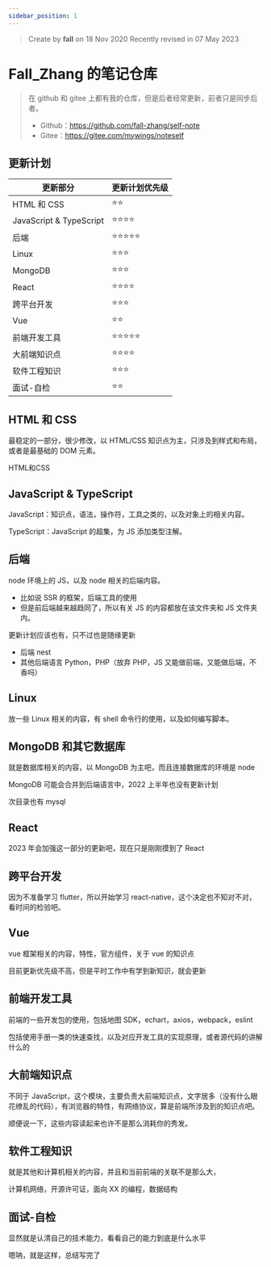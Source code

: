 ```yaml
---
sidebar_position: 1
---
```


> Create by **fall** on 18 Nov 2020
> Recently revised in 07 May 2023

# Fall_Zhang 的笔记仓库

> 在 github 和 gitee 上都有我的仓库，但是后者经常更新，前者只是同步后者。
>
> - Github：https://github.com/fall-zhang/self-note
> - Gitee：https://gitee.com/mywings/noteself

## 更新计划

| 更新部分                | 更新计划优先级                 |
| ----------------------- | ------------------------------ |
| HTML 和 CSS             | :star::star:                   |
| JavaScript & TypeScript | :star::star::star::star:       |
| 后端                    | :star::star::star::star::star: |
| Linux                   | :star::star::star:             |
| MongoDB                 | :star::star::star:             |
| React                   | :star::star::star::star:       |
| 跨平台开发              | :star::star::star:             |
| Vue                     | :star::star:                   |
| 前端开发工具            | :star::star::star::star::star: |
| 大前端知识点            | :star::star::star::star:       |
| 软件工程知识            | :star::star::star:             |
| 面试-自检               | :star::star:                   |

## HTML 和 CSS

最稳定的一部分，很少修改，以 HTML/CSS 知识点为主，只涉及到样式和布局，或者是最基础的 DOM 元素。

HTML和CSS

## JavaScript & TypeScript

JavaScript：知识点，语法，操作符，工具之类的，以及对象上的相关内容。

TypeScript：JavaScript 的超集，为 JS 添加类型注解。

## 后端

node 环境上的 JS，以及 node 相关的后端内容。

- 比如说 SSR 的框架，后端工具的使用
- 但是前后端越来越趋同了，所以有关 JS 的内容都放在该文件夹和 JS 文件夹内。

更新计划应该也有，只不过也是随缘更新

- 后端 nest 
- 其他后端语言 Python，PHP（放弃 PHP，JS 又能做前端，又能做后端，不香吗）

## Linux

放一些 Linux 相关的内容，有 shell 命令行的使用，以及如何编写脚本。

## MongoDB 和其它数据库

就是数据库相关的内容，以 MongoDB 为主吧，而且连接数据库的环境是 node

MongoDB 可能会合并到后端语言中，2022 上半年也没有更新计划

次目录也有 mysql

## React

2023 年会加强这一部分的更新吧，现在只是刚刚摸到了 React

## 跨平台开发

因为不准备学习 flutter，所以开始学习 react-native，这个决定也不知对不对，看时间的检验吧。

## Vue

vue 框架相关的内容，特性，官方组件，关于 vue 的知识点

目前更新优先级不高，但是平时工作中有学到新知识，就会更新

## 前端开发工具

前端的一些开发包的使用，包括地图 SDK，echart，axios，webpack，eslint

包括使用手册一类的快速查找，以及对应开发工具的实现原理，或者源代码的讲解什么的

## 大前端知识点

不同于 JavaScript，这个模块，主要负责大前端知识点，文字居多（没有什么眼花缭乱的代码），有浏览器的特性，有网络协议，算是前端所涉及到的知识点吧。

顺便说一下，这些内容读起来也许不是那么消耗你的秀发。

## 软件工程知识

就是其他和计算机相关的内容，并且和当前前端的关联不是那么大，

计算机网络，开源许可证，面向 XX 的编程，数据结构

## 面试-自检

显然就是认清自己的技术能力，看看自己的能力到底是什么水平

嗯呐，就是这样，总结写完了

